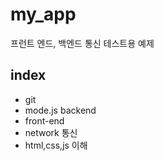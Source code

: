 # my_app

프런트 엔드, 백엔드 통신 테스트용 예제

## index
- git
- mode.js backend
- front-end
- network 통신
- html,css,js 이해